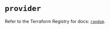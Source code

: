 # `provider`

Refer to the Terraform Registry for docs: [`random`](https://registry.terraform.io/providers/hashicorp/random/3.7.2/docs).
